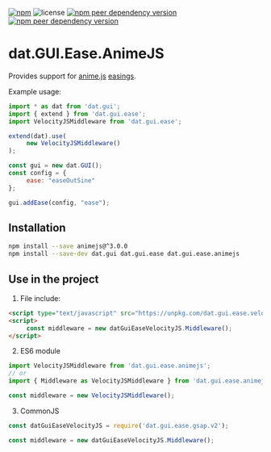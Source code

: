 [![npm](https://img.shields.io/npm/v/dat.gui.ease.animejs)](https://www.npmjs.com/package/dat.gui.ease.animejs) ![license](https://img.shields.io/npm/l/dat.gui.ease.animejs) [![npm peer dependency version](https://img.shields.io/npm/dependency-version/dat.gui.ease.animejs/peer/dat.gui.ease)](https://www.npmjs.com/package/dat.gui.ease) [![npm peer dependency version](https://img.shields.io/npm/dependency-version/dat.gui.ease.animejs/peer/animejs)](https://www.npmjs.com/package/animejs)

# dat.GUI.Ease.AnimeJS

Provides support for [anime.js](https://animejs.com/) [easings](https://animejs.com/documentation/#pennerFunctions).

Example usage:
```javascript
import * as dat from 'dat.gui';
import { extend } from 'dat.gui.ease';
import VelocityJSMiddleware from 'dat.gui.ease';

extend(dat).use(
     new VelocityJSMiddleware()
);

const gui = new dat.GUI();
const config = {
     ease: "easeOutSine"
};

gui.addEase(config, "ease");
```

## Installation
```bash
npm install --save animejs@^3.0.0
npm install --save-dev dat.gui dat.gui.ease dat.gui.ease.animejs
```
## Use in the project
1. File include:
```html
<script type="text/javascript" src="https://unpkg.com/dat.gui.ease.velocityjs@latest/dist/dat.gui.ease.animejs.min.js"></script>
<script>
     const middleware = new datGuiEaseVelocityJS.Middleware();
</script> 
```

2. ES6 module
```javascript
import VelocityJSMiddleware from 'dat.gui.ease.animejs';
// or
import { Middleware as VelocityJSMiddleware } from 'dat.gui.ease.animejs';

const middleware = new VelocityJSMiddleware();
```
3. CommonJS
```javascript
const datGuiEaseVelocityJS = require('dat.gui.ease.gsap.v2');

const middleware = new datGuiEaseVelocityJS.Middleware();
```